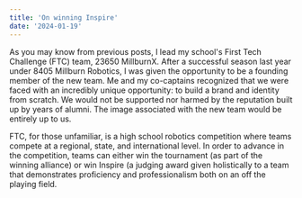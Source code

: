 ```yaml
---
title: 'On winning Inspire'
date: '2024-01-19'
---
```


As you may know from previous posts, I lead my school's First Tech Challenge (FTC) team, 23650 MillburnX. After a successful season last year under 8405 Millburn Robotics, I was given the opportunity to be a founding member of the new team. Me and my co-captains recognized that we were faced with an incredibly unique opportunity: to build a brand and identity from scratch. We would not be supported nor harmed by the reputation built up by years of alumni. The image associated with the new team would be entirely up to us.

FTC, for those unfamiliar, is a high school robotics competition where teams compete at a regional, state, and international level. In order to advance in the competition, teams can either win the tournament (as part of the winning alliance) or win Inspire (a judging award given holistically to a team that demonstrates proficiency and professionalism both on an off the playing field. 
